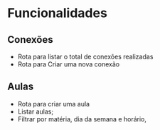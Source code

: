 # Funcionalidades

## Conexões

- Rota para listar o total de conexões realizadas
- Rota para Criar uma nova conexão


## Aulas
- Rota para criar uma aula
- Listar aulas;
 - Filtrar por matéria, dia da semana e horário, 